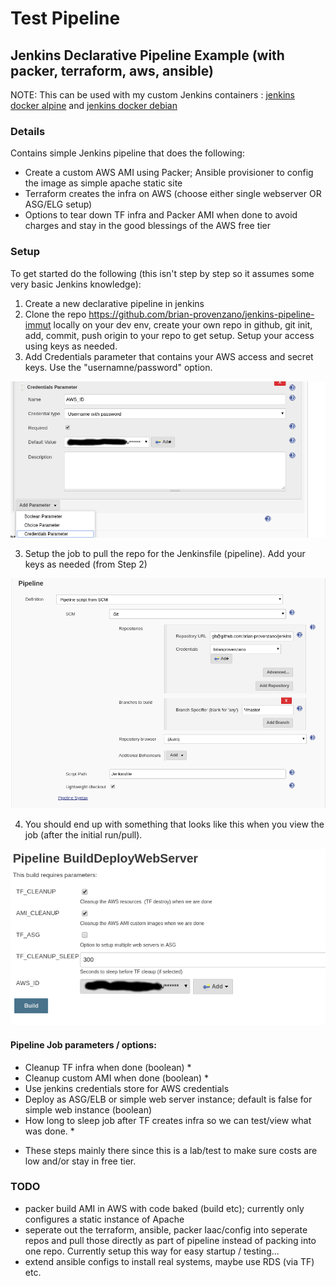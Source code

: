 # Test Pipeline


## Jenkins Declarative Pipeline Example (with packer, terraform, aws, ansible)

NOTE: This can be used with my custom Jenkins containers : [jenkins docker alpine](https://github.com/brian-provenzano/jenkins-alpine-container) and [jenkins docker debian](https://github.com/brian-provenzano/jenkins-container)

### Details
Contains simple Jenkins pipeline that does the following:
- Create a custom AWS AMI using Packer; Ansible provisioner to config the image as simple apache static site
- Terraform creates the infra on AWS (choose either single webserver OR ASG/ELG setup)
- Options to tear down TF infra and Packer AMI when done to avoid charges and stay in the good blessings of the AWS free tier

### Setup
To get started do the following (this isn't step by step so it assumes some very basic Jenkins knowledge):

1. Create a new declarative pipeline in jenkins
2. Clone the repo https://github.com/brian-provenzano/jenkins-pipeline-immut locally on your dev env, create your own repo in github, git init, add, commit, push origin to your repo to get setup.  Setup your access using keys as needed.
2. Add Credentials parameter that contains your AWS access and secret keys.  Use the "usernamne/password" option.

![credentials alt](jenkins-credentials-add-aws.png "Adding Credentials parameter in job")

3. Setup the job to pull the repo for the Jenkinsfile (pipeline).  Add your keys as needed (from Step 2)

![git Jenkinsfile alt](jenkins-job-details-git.png "Adding Jenkinsfile git")

4.  You should end up with something that looks like this when you view the job (after the initial run/pull).

![job Build parameters alt](jenkins-pipeline-params.png "Job Build parameters")

#### Pipeline Job parameters / options:
- Cleanup TF infra when done (boolean) * 
- Cleanup custom AMI when done (boolean) *
- Use jenkins credentials store for AWS credentials
- Deploy as ASG/ELB or simple web server instance; default is false for simple web instance (boolean)
- How long to sleep job after TF creates infra so we can test/view what was done. *

* These steps mainly there since this is a lab/test to make sure costs are low and/or stay in free tier.

### TODO
- packer build AMI in AWS with code baked (build etc); currently only configures a static instance of Apache
- seperate out the terraform, ansible, packer Iaac/config into seperate repos and pull those directly as part of pipeline instead of packing into one repo.  Currently setup this way for easy startup / testing...
- extend ansible configs to install real systems, maybe use RDS (via TF) etc.

